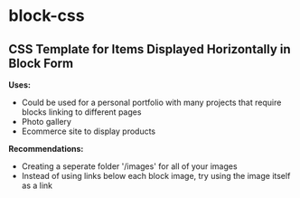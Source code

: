 # block-css
CSS Template for Items Displayed Horizontally in Block Form
---

**Uses:**
- Could be used for a personal portfolio with many projects that require blocks linking to different pages
- Photo gallery
- Ecommerce site to display products

**Recommendations:**
- Creating a seperate folder '/images' for all of your images
- Instead of using links below each block image, try using the image itself as a link
